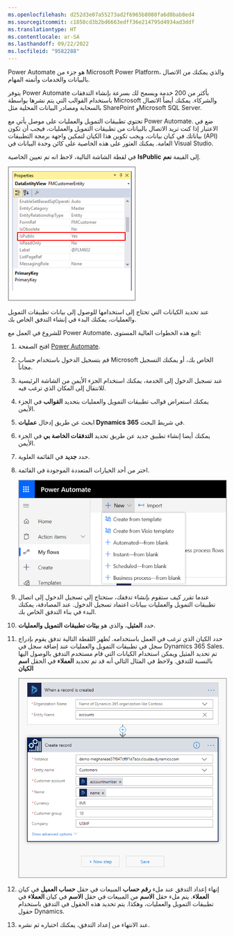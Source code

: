 ```yaml
---
ms.openlocfilehash: d252d3e07a55273ad2f6965b8080fa6d0bab8ed4
ms.sourcegitcommit: c1858cd3b2bd6663edff36e214795d4934ad3ddf
ms.translationtype: HT
ms.contentlocale: ar-SA
ms.lasthandoff: 09/22/2022
ms.locfileid: "9582288"
---
```

Power Automate هو جزء من Microsoft Power Platform، والذي يمكنك من الاتصال بالبيانات والخدمات وأتمته المهام. 

يتوفر Power Automate بأكثر من 200 خدمة ويسمح لك بسرعة بإنشاء التدفقات باستخدام القوالب التي يتم نشرها بواسطة Microsoft والشركاء. يمكنك أيضاً الاتصال بالسحابة ومصادر البيانات المحلية مثل SharePoint وMicrosoft SQL Server.

تحتوي تطبيقات التمويل والعمليات على موصل يأتي مع Power Automate. ضع في الاعتبار إذا كنت تريد الاتصال بالبيانات من تطبيقات التمويل والعمليات، فيجب أن تكون بياناتك في كيان بيانات، ويجب تكوين هذا الكيان لتمكين واجهة برمجة التطبيقات (API) العامة. يمكنك العثور على هذه الخاصية على كائن وحدة البيانات في Visual Studio.

في لقطة الشاشة التالية، لاحظ انه تم تعيين الخاصية **IsPublic** إلى القيمة **نعم**. 

![توضح هذه الصورة كيفية التحقق من أن طريقة عرض كيان البيانات هي "عام".](../media/properties.png)

عند تحديد الكيانات التي تحتاج إلى استخدامها للوصول إلى بيانات تطبيقات التمويل والعمليات، يمكنك البدء في إنشاء التدفق الخاص بك.

للشروع في العمل مع Power Automate، اتبع هذه الخطوات العالية المستوى:

1.  افتح الصفحة [Power Automate](https://flow.microsoft.com/?azure-portal=true).
2.  قم بتسجيل الدخول باستخدام حساب Microsoft الخاص بك، أو يمكنك التسجيل مجاناً.
3.  عند تسجيل الدخول إلى الخدمة، يمكنك استخدام الجزء الأيمن من الشاشة الرئيسية للانتقال إلى المكان الذي ترغب فيه.
4.  يمكنك استعراض قوالب تطبيقات التمويل والعمليات بتحديد **القوالب** في الجزء الأيمن.
5.  ابحث عن طريق إدخال **عمليات Dynamics 365** في شريط البحث.
6.  يمكنك أيضا إنشاء تطبيق جديد عن طريق تحديد **التدفقات الخاصة بي** في الجزء الأيمن.
7.  حدد **جديد** في القائمة العلوية.
8.  اختر من أحد الخيارات المتعددة الموجودة في القائمة.

    ![توضح هذه الصورة كيفية إنشاء تطبيق جديد في القسم التدفقات الخاصة بي.](../media/flow-new-button.png) 
9.  عندما تقرر كيف ستقوم بإنشاء تدفقك، ستحتاج إلى تسجيل الدخول إلى اتصال تطبيقات التمويل والعمليات ببيانات اعتماد تسجيل الدخول. عند المصادقة، يمكنك البدء في بناء التدفق الخاص بك.
10. حدد **المثيل**، والذي هو **بيئات تطبيقات التمويل والعمليات**.
11. حدد الكيان الذي ترغب في العمل باستخدامه. تُظهر اللقطة التالية تدفق يقوم بإدراج سجل في تطبيقات التمويل والعمليات عند إضافة سجل في Dynamics 365 Sales. تم تحديد المثيل ويمكن استخدام الكيانات التي قام مستخدم التدفق بالوصول اليها بالنسبة للتدفق. ولاحظ في المثال التالي أنه قد تم تحديد **العملاء** في الحقل **اسم الكيان**

    ![توضح هذه الصورة كيفية بدء إنشاء تدفق بواسطة ربطها ببيئة تطبيقات التمويل والعمليات.](../media/flow-entity.png) 
12. إنهاء إعداد التدفق عند ملء **رقم حساب** المبيعات في حقل **حساب العميل** في كيان **العملاء**. يتم ملء حقل **الاسم** من المبيعات في حقل **الاسم** في كيان **العملاء** في تطبيقات التمويل والعمليات، وهكذا. يتم تحديد هذه الحقول في التدفق باستخدام حقول Dynamics.
13. عند الانتهاء من إعداد التدفق، يمكنك اختباره ثم نشره.
